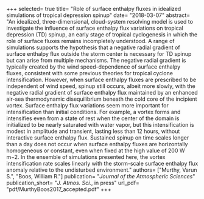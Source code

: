 +++
selected= true
title= "Role of surface enthalpy fluxes in idealized simulations of tropical depression spinup"
date= "2018-03-07"
abstract= "An idealized, three-dimensional, cloud-system resolving model is used to investigate the influence of surface enthalpy flux variations on tropical depression (TD) spinup, an early stage of tropical cyclogenesis in which the role of surface fluxes remains incompletely understood. A range of simulations supports the hypothesis that a negative radial gradient of surface enthalpy flux outside the storm center is necessary for TD spinup but can arise from multiple mechanisms. The negative radial gradient is typically created by the wind speed-dependence of surface enthalpy fluxes, consistent with some previous theories for tropical cyclone intensification. However, when surface enthalpy fluxes are prescribed to be independent of wind speed, spinup still occurs, albeit more slowly, with the negative radial gradient of surface enthalpy flux maintained by an enhanced air-sea thermodynamic disequilibrium beneath the cold core of the incipient vortex. Surface enthalpy flux variations seem more important for intensification than initial conditions. For example, a vortex forms and intensifies even from a state of rest when the center of the domain is initialized to be nearly saturated with water vapor, but this intensification is modest in amplitude and transient, lasting less than 12 hours, without interactive surface enthalpy flux. Sustained spinup on time scales longer than a day does not occur when surface enthalpy fluxes are horizontally homogeneous or constant, even when fixed at the high value of 200 W m−2. In the ensemble of simulations presented here, the vortex intensification rate scales linearly with the storm-scale surface enthalpy flux anomaly relative to the undisturbed environment."
authors= ["Murthy, Varun S.", "Boos, William R."]
publication= "*Journal of the Atmospheric Sciences*"
publication_short= "*J. Atmos. Sci.*, in press"
url_pdf= "pdf/MurthyBoos2017_accepted.pdf"
+++


